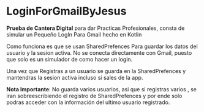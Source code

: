 # LoginForGmailByJesus
**Prueba de Cantera Digital** para dar Practicas Profesionales, consta de simular un Pequeño LogIn Para Gmail hecho en Kotlin

Como funciona es que se usan SharedPrefences Para guardar los datos del usuario y la sesion activa.
No se conecta directamente con Gmail, puesto que solo es un simulador de como hacer un login.

Una vez que Registras a un usuario se guarda en la SharedPrefences y mantendras la sesion activa incluso si sales de la app.

**Nota Importante**: No guarda varios usuarios, asi que si registras varios , se iran sobreescribiendo el registro de SharedPrefences y por ende solo podras acceder con la información del ultimo usuario registrado.
